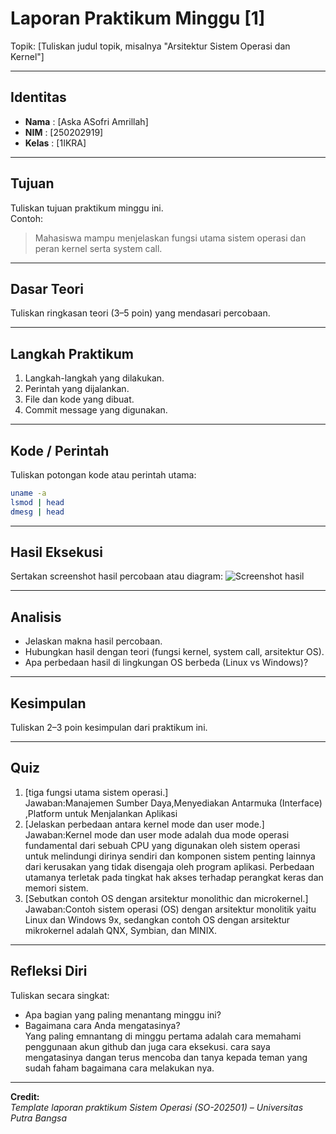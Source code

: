 
# Laporan Praktikum Minggu [1]
Topik: [Tuliskan judul topik, misalnya "Arsitektur Sistem Operasi dan Kernel"]

---

## Identitas
- **Nama**  : [Aska ASofri Amrillah]  
- **NIM**   : [250202919]  
- **Kelas** : [1IKRA]

---

## Tujuan
Tuliskan tujuan praktikum minggu ini.  
Contoh:  
> Mahasiswa mampu menjelaskan fungsi utama sistem operasi dan peran kernel serta system call.

---

## Dasar Teori
Tuliskan ringkasan teori (3–5 poin) yang mendasari percobaan.

---

## Langkah Praktikum
1. Langkah-langkah yang dilakukan.  
2. Perintah yang dijalankan.  
3. File dan kode yang dibuat.  
4. Commit message yang digunakan.

---

## Kode / Perintah
Tuliskan potongan kode atau perintah utama:
```bash
uname -a
lsmod | head
dmesg | head
```

---

## Hasil Eksekusi
Sertakan screenshot hasil percobaan atau diagram:
![Screenshot hasil](screenshots/example.png)

---

## Analisis
- Jelaskan makna hasil percobaan.  
- Hubungkan hasil dengan teori (fungsi kernel, system call, arsitektur OS).  
- Apa perbedaan hasil di lingkungan OS berbeda (Linux vs Windows)?  

---

## Kesimpulan
Tuliskan 2–3 poin kesimpulan dari praktikum ini.

---

## Quiz
1. [tiga fungsi utama sistem operasi.]  
   Jawaban:Manajemen Sumber Daya,Menyediakan Antarmuka (Interface) ,Platform untuk Menjalankan Aplikasi
2. [Jelaskan perbedaan antara kernel mode dan user mode.]  
   Jawaban:Kernel mode dan user mode adalah dua mode operasi fundamental dari sebuah CPU yang digunakan oleh sistem operasi untuk melindungi dirinya sendiri dan komponen sistem penting lainnya dari kerusakan yang tidak disengaja oleh program aplikasi.
Perbedaan utamanya terletak pada tingkat hak akses terhadap perangkat keras dan memori sistem.
3. [Sebutkan contoh OS dengan arsitektur monolithic dan microkernel.]  
   Jawaban:Contoh sistem operasi (OS) dengan arsitektur monolitik yaitu Linux dan Windows 9x, sedangkan contoh OS dengan arsitektur mikrokernel adalah QNX, Symbian, dan MINIX. 

---

## Refleksi Diri
Tuliskan secara singkat:
- Apa bagian yang paling menantang minggu ini?  
- Bagaimana cara Anda mengatasinya?  
  Yang paling emnantang di minggu pertama adalah cara memahami penggunaan akun github dan juga cara eksekusi.
  cara saya mengatasinya dangan terus mencoba dan tanya kepada teman yang sudah faham bagaimana cara melakukan nya.
---

**Credit:**  
_Template laporan praktikum Sistem Operasi (SO-202501) – Universitas Putra Bangsa_

